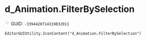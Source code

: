 # d_Animation.FilterBySelection
![](/img/d_Animation.FilterBySelection.png)
GUID: `-3394420714319832911`
```
EditorGUIUtility.IconContent("d_Animation.FilterBySelection")
```
